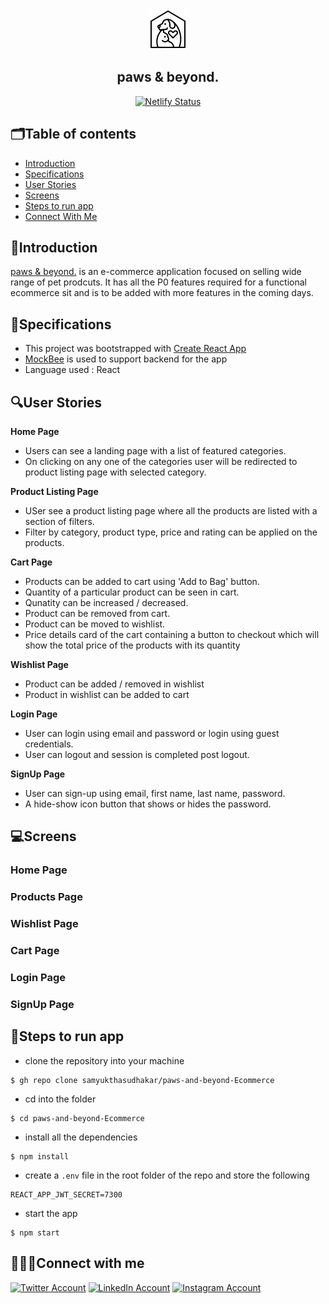 <div align="center">
  <img src="https://raw.githubusercontent.com/samyukthasudhakar/paws-and-beyond-Ecommerce/dev/public/favicon.ico" style="width:4rem;display:inline">
<h2>paws & beyond.</h2>
  
[![Netlify Status](https://api.netlify.com/api/v1/badges/452a4901-d6e8-4835-bb0c-8c6e3de22401/deploy-status)](https://app.netlify.com/sites/paws-n-beyond/deploys)
</div>

## 🗂Table of contents
- [Introduction](#introduction)
- [Specifications](#specifications)
- [User Stories](#user-stories)
- [Screens](#screens)
- [Steps to run app]()
- [Connect With Me](#connect-with-me)

## 🧶Introduction
[paws & beyond.](https://paws-n-beyond.netlify.app/) is an e-commerce application focused on selling wide range of pet prodcuts. It has all the P0 features required for a functional ecommerce sit and is to be added with more features in the coming days.

## 🔧Specifications

- This project was bootstrapped with [Create React App](https://github.com/facebook/create-react-app)
- [MockBee](https://mockbee.netlify.app/docs/api/apps/e-commerce) is used to support backend for the app
- Language used : React

## 🔍User Stories
<strong>Home Page</strong>
- Users can see a landing page with a list of featured categories. 
- On clicking on any one of the categories user will be redirected to product listing page with selected category.

<strong>Product Listing Page</strong>
- USer see a product listing page where all the products are listed with a section of filters.
- Filter by category, product type, price and rating can be applied on the products.

<strong>Cart Page</strong>
- Products can be added to cart using 'Add to Bag' button.
- Quantity of a particular product can be seen in cart.
- Qunatity can be increased / decreased.
- Product can be removed from cart.
- Product can be moved to wishlist.
- Price details card of the cart containing a button to checkout which will show the total price of the products with its quantity

<strong>Wishlist Page</strong>
- Product can be added / removed in wishlist
- Product in wishlist can be added to cart

<strong>Login Page</strong>
- User can login using email and password or login using guest credentials.
- User can logout and session is completed post logout.

<strong>SignUp Page</strong>
- User can sign-up using email, first name, last name, password.
- A hide-show icon button that shows or hides the password.

## 💻Screens

### Home Page

### Products Page

### Wishlist Page

### Cart Page

### Login Page

### SignUp Page

## 🧩Steps to run app

- clone the repository into your machine
```
$ gh repo clone samyukthasudhakar/paws-and-beyond-Ecommerce
```
- cd into the folder
```
$ cd paws-and-beyond-Ecommerce
```
- install all the dependencies
```
$ npm install
```
- create a ```.env``` file in the root folder of the repo and store the following 
```
REACT_APP_JWT_SECRET=7300
```
- start the app 
```
$ npm start
```

## 👩🏽‍💻Connect with me
<a href="https://twitter.com/samyuktha7300"><img src="https://cdn.cdnlogo.com/logos/t/48/twitter.png" alt="Twitter Account" width="35"/></a>
<a href="www.linkedin.com/in/samyukthasudhakar"><img src="https://cdn.cdnlogo.com/logos/l/66/linkedin-icon.svg" alt="LinkedIn Account" width="30"/></a>
<a href="https://www.instagram.com/samyuktha._.sudhakar/"><img src="https://cdn.cdnlogo.com/logos/i/92/instagram.svg" alt="Instagram Account" width="30"/></a>

